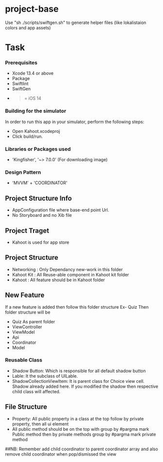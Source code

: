 # project-base

Use "sh ./scripts/swiftgen.sh" to generate helper files (like lokalistaion colors and app assets)

# Task

### Prerequisites
* Xcode 13.4 or above
* Package
* Swiftlint
* SwiftGen
* >= iOS 14

### Building for the simulator
In order to run this app in your simulator, perform the following steps:
* Open Kahoot.xcodeproj
* Click build/run.

### Libraries or Packages used
* 'Kingfisher', '~> 7.0.0' (For downloading image)

### Design Pattern
* 'MVVM' + 'COORDINATOR'


## Project Structure Info
* AppConfiguration file where base-end point Url.
* No Storyboard and no Xib file

## Project Traget
* Kahoot is used for app store

## Project Structure
* Networking : Only Dependancy new-work  in this folder
* Kahoot Kit : All Reuse-able component in Kahoot kit folder
* Kahoot : All feature should be in Kahoot folder
  
## New Feature
 If a new feature is added then follow this folder structure
Ex- Quiz
 Then folder structure will be 
 
* Quiz As parent folder 
* ViewController
* ViewModel
* Api
* Coordinator
* Model

### Reusable Class
* Shadow Button: Which is responsible for all default shadow button
* Lable: It the subclass of UILable.
* ShadowCollectionViewItem: It is parent class for Choice view cell. Shadow already added here. 
  If you modified the shadow then respective child class will affected.

## File Structure
* Property: All public property in a class at the top follow by private property, then all ui element
* All public method should be on the top with group by #pargma mark Public method then by private methods group by #pargma mark private method

##NB: Remember add child coordinator to parent coordinator array and also remove child coordinator when pop/dismissed the view

